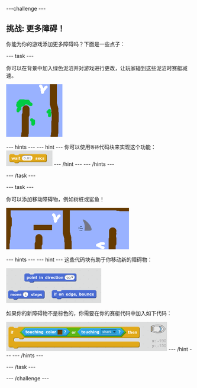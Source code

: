 \---challenge \---

## 挑战: 更多障碍！

你能为你的游戏添加更多障碍吗？下面是一些点子：

\--- task \---

你可以在背景中加入绿色泥沼并对游戏进行更改，让玩家碰到这些泥沼时赛艇减速。

![截屏](images/boat-algae.png)

\--- hints \--- \--- hint \--- 你可以使用`等待`代码块来实现这个功能： ![screenshot](images/boat-slime-blocks.png) \--- /hint \--- \--- /hints \---

\--- /task \---

\--- task \---

你可以添加移动障碍物，例如树桩或鲨鱼！

![截屏](images/boat-obstacles.png)

\--- hints \--- \--- hint \--- 这些代码块有助于你移动新的障碍物：

![截屏](images/boat-moving-blocks.png)

如果你的新障碍物不是棕色的，你需要在你的赛艇代码中加入如下代码：

![截屏](images/boat-moving-blocks2.png) \--- /hint \--- \--- /hints \---

\--- /task \---

\--- /challenge \---